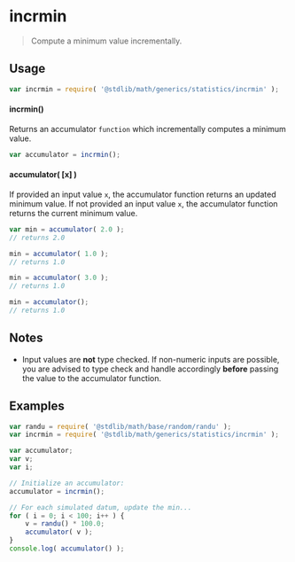 incrmin
===

> Compute a minimum value incrementally.


<section class="usage">

## Usage

``` javascript
var incrmin = require( '@stdlib/math/generics/statistics/incrmin' );
```

#### incrmin()

Returns an accumulator `function` which incrementally computes a minimum value.

``` javascript
var accumulator = incrmin();
```

#### accumulator( \[x\] )

If provided an input value `x`, the accumulator function returns an updated minimum value. If not provided an input value `x`, the accumulator function returns the current minimum value.

``` javascript
var min = accumulator( 2.0 );
// returns 2.0

min = accumulator( 1.0 );
// returns 1.0

min = accumulator( 3.0 );
// returns 1.0

min = accumulator();
// returns 1.0
```

<!-- </usage> -->


<section class="notes">

## Notes

* Input values are __not__ type checked. If non-numeric inputs are possible, you are advised to type check and handle accordingly __before__ passing the value to the accumulator function.

<!-- </notes> -->


<section class="examples">

## Examples

``` javascript
var randu = require( '@stdlib/math/base/random/randu' );
var incrmin = require( '@stdlib/math/generics/statistics/incrmin' );

var accumulator;
var v;
var i;

// Initialize an accumulator:
accumulator = incrmin();

// For each simulated datum, update the min...
for ( i = 0; i < 100; i++ ) {
    v = randu() * 100.0;
    accumulator( v );
}
console.log( accumulator() );
```

<!-- </examples> -->


<section class="links">

<!-- </links> -->
